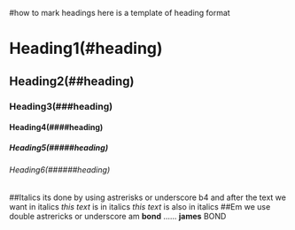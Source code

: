 #how to mark headings 
here is a template of heading format
# Heading1(#heading)
## Heading2(##heading)
### Heading3(###heading)
#### Heading4(####heading)
##### Heading5(#####heading)
###### Heading6(######heading)

##Italics
its done by using astrerisks or underscore b4 and after the text we want in italics
*this text* is in italics
_this text_ is also in italics
##Em
we use double astrericks or underscore
am **bond** ...... __james__ BOND
